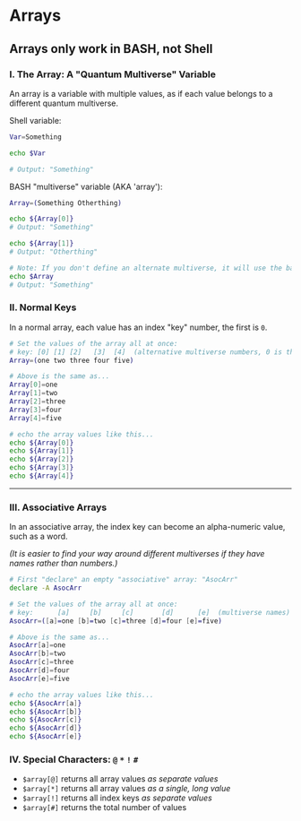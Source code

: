# Arrays

## Arrays only work in BASH, not Shell

### I. The Array: A "Quantum Multiverse" Variable

An array is a variable with multiple values, as if each value belongs to a different quantum multiverse.

Shell variable:
```sh
Var=Something

echo $Var

# Output: "Something"

```

BASH "multiverse" variable (AKA 'array'):
```bash
Array=(Something Otherthing)

echo ${Array[0]}
# Output: "Something"

echo ${Array[1]}
# Output: "Otherthing"

# Note: If you don't define an alternate multiverse, it will use the base, 0
echo $Array
# Output: "Something"

```

### II. Normal Keys

In a normal array, each value has an index "key" number, the first is `0`.

```bash
# Set the values of the array all at once:
# key: [0] [1] [2]   [3]  [4]  (alternative multiverse numbers, 0 is the base multiverse)
Array=(one two three four five)

# Above is the same as...
Array[0]=one
Array[1]=two
Array[2]=three
Array[3]=four
Array[4]=five

# echo the array values like this...
echo ${Array[0]}
echo ${Array[1]}
echo ${Array[2]}
echo ${Array[3]}
echo ${Array[4]}
```

___

### III. Associative Arrays

In an associative array, the index key can become an alpha-numeric value, such as a word.

*(It is easier to find your way around different multiverses if they have names rather than numbers.)*

```bash
# First "declare" an empty "associative" array: "AsocArr"
declare -A AsocArr

# Set the values of the array all at once:
# key:      [a]     [b]     [c]       [d]      [e]  (multiverse names)
AsocArr=([a]=one [b]=two [c]=three [d]=four [e]=five)

# Above is the same as...
AsocArr[a]=one
AsocArr[b]=two
AsocArr[c]=three
AsocArr[d]=four
AsocArr[e]=five

# echo the array values like this...
echo ${AsocArr[a]}
echo ${AsocArr[b]}
echo ${AsocArr[c]}
echo ${AsocArr[d]}
echo ${AsocArr[e]}
```

### IV. Special Characters: `@` `*` `!` `#`
- `$array[@]` returns all array values *as separate values*
- `$array[*]` returns all array values *as a single, long value*
- `$array[!]` returns all index keys *as separate values*
- `$array[#]` returns the total number of values
